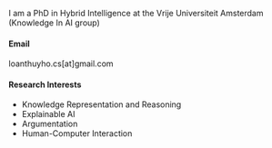 I am a PhD in Hybrid Intelligence at the Vrije Universiteit Amsterdam (Knowledge In AI group)

#### Email
loanthuyho.cs[at]gmail.com

#### Research Interests
- Knowledge Representation and Reasoning
- Explainable AI
- Argumentation
- Human-Computer Interaction
